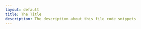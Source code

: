 ```yaml
---
layout: default
title: The Title
description: The description about this file code snippets
---
```

